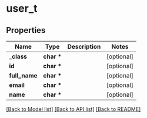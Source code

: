 # user_t

## Properties
Name | Type | Description | Notes
------------ | ------------- | ------------- | -------------
**_class** | **char \*** |  | [optional] 
**id** | **char \*** |  | [optional] 
**full_name** | **char \*** |  | [optional] 
**email** | **char \*** |  | [optional] 
**name** | **char \*** |  | [optional] 

[[Back to Model list]](../README.md#documentation-for-models) [[Back to API list]](../README.md#documentation-for-api-endpoints) [[Back to README]](../README.md)


